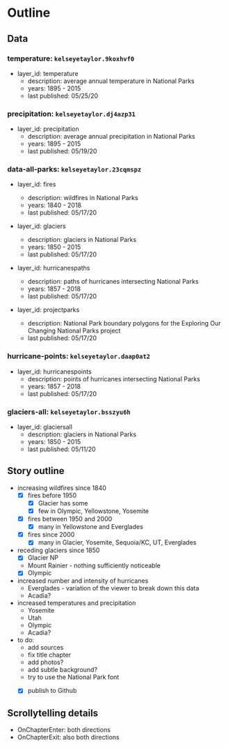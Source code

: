 # Outline

## Data

### temperature: `kelseyetaylor.9koxhvf0`
- layer_id: temperature
    - description: average annual temperature in National Parks
    - years: 1895 - 2015
    - last published: 05/25/20

### precipitation: `kelseyetaylor.dj4azp31`
- layer_id: precipitation
    - description: average annual precipitation in National Parks
    - years: 1895 - 2015
    - last published: 05/19/20

### data-all-parks: `kelseyetaylor.23cqmspz`
- layer_id: fires
    - description: wildfires in National Parks
    - years: 1840 - 2018
    - last published: 05/17/20

- layer_id: glaciers
    - description: glaciers in National Parks
    - years: 1850 - 2015
    - last published: 05/17/20

- layer_id: hurricanespaths
    - description: paths of hurricanes intersecting National Parks
    - years: 1857 - 2018
    - last published: 05/17/20

- layer_id: projectparks
    - description: National Park boundary polygons for the Exploring Our Changing National Parks project
    - last published: 05/17/20

### hurricane-points: `kelseyetaylor.daap0at2`
- layer_id: hurricanespoints
    - description: points of hurricanes intersecting National Parks
    - years: 1857 - 2018
    - last published: 05/17/20

### glaciers-all: `kelseyetaylor.bsszyu6h`
- layer_id: glaciersall
    - description: glaciers in National Parks
    - years: 1850 - 2015
    - last published: 05/11/20

## Story outline

- increasing wildfires since 1840
    - [x] fires before 1950
        - [x] Glacier has some
        - [x] few in Olympic, Yellowstone, Yosemite
    - [x] fires between 1950 and 2000
        - [x] many in Yellowstone and Everglades
    - [x] fires since 2000
        - [x] many in Glacier, Yosemite, Sequoia/KC, UT, Everglades
- receding glaciers since 1850
    - [x] Glacier NP
    - Mount Rainier - nothing sufficiently noticeable
    - [x] Olympic
- increased number and intensity of hurricanes
    - Everglades - variation of the viewer to break down this data
    - Acadia?
- increased temperatures and precipitation
    - Yosemite
    - Utah
    - Olympic
    - Acadia?
- to do:
    - add sources
    - fix title chapter
    - add photos?
    - add subtle background?
    - try to use the National Park font
    - [x] publish to Github


## Scrollytelling details

- OnChapterEnter: both directions
- OnChapterExit: also both directions